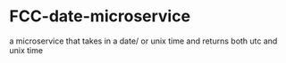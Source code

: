 # FCC-date-microservice
a microservice that takes in a date/ or unix time and returns both utc and unix time
